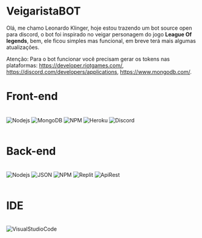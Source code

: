 # VeigaristaBOT
Olá, me chamo Leonardo Klinger, hoje estou trazendo um bot source open para discord, o bot foi inspirado no veigar personagem do jogo **League Of legends**, bem, ele ficou simples mas funcional, em breve terá mais algumas atualizações.

Atenção: Para o bot funcionar você precisam gerar os tokens nas plataformas: https://developer.riotgames.com/, https://discord.com/developers/applications, https://www.mongodb.com/.

# Front-end

<div style="display: inline_block"><br/>
    <img align="center" alt="Nodejs" src="https://img.shields.io/badge/Node.js-43853D?style=for-the-badge&logo=node.js&logoColor=white" />
    <img align="center" alt="MongoDB" src="https://img.shields.io/badge/MongoDB-white?style=for-the-badge&logo=mongodb&logoColor=4EA94B" />
    <img align="center" alt="NPM" src="https://img.shields.io/badge/npm-CB3837?style=for-the-badge&logo=npm&logoColor=white" />
    <img align="center" alt="Heroku" src="https://img.shields.io/badge/Heroku-430098?style=for-the-badge&logo=heroku&logoColor=white" />
    <img align="center" alt="Discord" src="https://img.shields.io/badge/Discord-7289DA?style=for-the-badge&logo=discord&logoColor=white" />
</div><br/>

# Back-end

<div style="display: inline_block"><br/>
    <img align="center" alt="Nodejs" src="https://img.shields.io/badge/Node.js-43853D?style=for-the-badge&logo=node.js&logoColor=white" />
    <img align="center" alt="JSON" src="https://img.shields.io/badge/json-5E5C5C?style=for-the-badge&logo=json&logoColor=white" />
    <img align="center" alt="NPM" src="https://img.shields.io/badge/npm-CB3837?style=for-the-badge&logo=npm&logoColor=white" />
    <img align="center" alt="Replit" src="https://img.shields.io/badge/replit-667881?style=for-the-badge&logo=replit&logoColor=white" />
    <img align="center" alt="ApiRest" src="https://img.shields.io/badge/API%20REST-B50BEC?style=for-the-badge&logo=apirest&logoColor=white" />
</div><br/>

# IDE

<div style="display: inline_block"><br/>
    <img align="center" alt="VisualStudioCode" src="https://img.shields.io/badge/Visual_Studio_Code-0078D4?style=for-the-badge&logo=visual%20studio%20code&logoColor=white" />
</div><br/>

